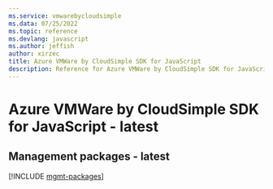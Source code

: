 ```yaml
---
ms.service: vmwarebycloudsimple
ms.data: 07/25/2022
ms.topic: reference
ms.devlang: javascript
ms.author: jeffish
author: xirzec
title: Azure VMWare by CloudSimple SDK for JavaScript
description: Reference for Azure VMWare by CloudSimple SDK for JavaScript
---
```

# Azure VMWare by CloudSimple SDK for JavaScript - latest

## Management packages - latest
[!INCLUDE [mgmt-packages](vmware-by-cloudsimple-mgmt-index.md)]